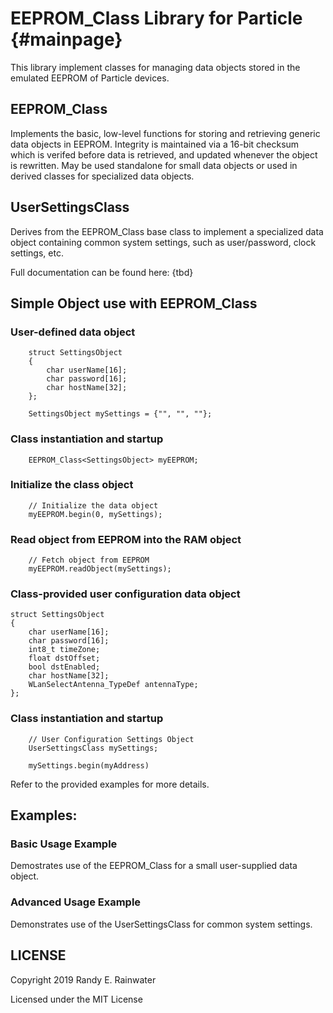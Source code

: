 
# EEPROM_Class Library for Particle                                        {#mainpage}

This library implement classes for managing data objects stored in the emulated EEPROM of Particle devices.


## EEPROM_Class

Implements the basic, low-level functions for storing and retrieving generic data objects in EEPROM. Integrity
is maintained via a 16-bit checksum which is verifed before data is retrieved, and updated whenever the object is rewritten.
May be used standalone for small data objects or used in derived classes for specialized data objects.

## UserSettingsClass
Derives from the EEPROM_Class base class to implement a specialized data object containing common system settings,
such as user/password, clock settings, etc.

Full documentation can be found here: {tbd}

## Simple Object use with EEPROM_Class
### User-defined data object
```
    struct SettingsObject
    {
        char userName[16];
        char password[16];
        char hostName[32];
    };

    SettingsObject mySettings = {"", "", ""};
```
### Class instantiation and startup
```
    EEPROM_Class<SettingsObject> myEEPROM;
```
### Initialize the class object
```
    // Initialize the data object
    myEEPROM.begin(0, mySettings);
```
### Read object from EEPROM into the RAM object
```
    // Fetch object from EEPROM
    myEEPROM.readObject(mySettings);
```

### Class-provided user configuration data object
```
struct SettingsObject
{
    char userName[16];
    char password[16];
    int8_t timeZone;
    float dstOffset;
    bool dstEnabled;
    char hostName[32];
    WLanSelectAntenna_TypeDef antennaType;
};
```
### Class instantiation and startup
```
    // User Configuration Settings Object
    UserSettingsClass mySettings;

    mySettings.begin(myAddress)
```

Refer to the provided examples for more details.

## Examples:

### Basic Usage Example

Demostrates use of the EEPROM_Class for a small user-supplied data object.

### Advanced Usage Example

Demonstrates use of the UserSettingsClass for common system settings.


## LICENSE
Copyright 2019 Randy E. Rainwater

Licensed under the MIT License

